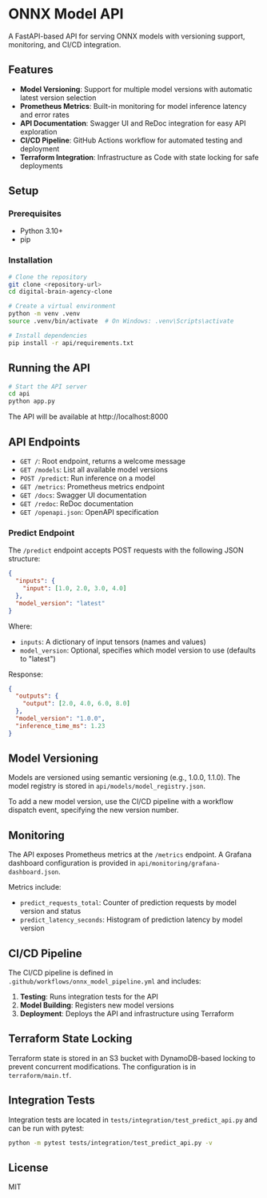 # ONNX Model API

A FastAPI-based API for serving ONNX models with versioning support, monitoring, and CI/CD integration.

## Features

- **Model Versioning**: Support for multiple model versions with automatic latest version selection
- **Prometheus Metrics**: Built-in monitoring for model inference latency and error rates
- **API Documentation**: Swagger UI and ReDoc integration for easy API exploration
- **CI/CD Pipeline**: GitHub Actions workflow for automated testing and deployment
- **Terraform Integration**: Infrastructure as Code with state locking for safe deployments

## Setup

### Prerequisites

- Python 3.10+
- pip

### Installation

```bash
# Clone the repository
git clone <repository-url>
cd digital-brain-agency-clone

# Create a virtual environment
python -m venv .venv
source .venv/bin/activate  # On Windows: .venv\Scripts\activate

# Install dependencies
pip install -r api/requirements.txt
```

## Running the API

```bash
# Start the API server
cd api
python app.py
```

The API will be available at http://localhost:8000

## API Endpoints

- `GET /`: Root endpoint, returns a welcome message
- `GET /models`: List all available model versions
- `POST /predict`: Run inference on a model
- `GET /metrics`: Prometheus metrics endpoint
- `GET /docs`: Swagger UI documentation
- `GET /redoc`: ReDoc documentation
- `GET /openapi.json`: OpenAPI specification

### Predict Endpoint

The `/predict` endpoint accepts POST requests with the following JSON structure:

```json
{
  "inputs": {
    "input": [1.0, 2.0, 3.0, 4.0]
  },
  "model_version": "latest"
}
```

Where:
- `inputs`: A dictionary of input tensors (names and values)
- `model_version`: Optional, specifies which model version to use (defaults to "latest")

Response:

```json
{
  "outputs": {
    "output": [2.0, 4.0, 6.0, 8.0]
  },
  "model_version": "1.0.0",
  "inference_time_ms": 1.23
}
```

## Model Versioning

Models are versioned using semantic versioning (e.g., 1.0.0, 1.1.0). The model registry is stored in `api/models/model_registry.json`.

To add a new model version, use the CI/CD pipeline with a workflow dispatch event, specifying the new version number.

## Monitoring

The API exposes Prometheus metrics at the `/metrics` endpoint. A Grafana dashboard configuration is provided in `api/monitoring/grafana-dashboard.json`.

Metrics include:
- `predict_requests_total`: Counter of prediction requests by model version and status
- `predict_latency_seconds`: Histogram of prediction latency by model version

## CI/CD Pipeline

The CI/CD pipeline is defined in `.github/workflows/onnx_model_pipeline.yml` and includes:

1. **Testing**: Runs integration tests for the API
2. **Model Building**: Registers new model versions
3. **Deployment**: Deploys the API and infrastructure using Terraform

## Terraform State Locking

Terraform state is stored in an S3 bucket with DynamoDB-based locking to prevent concurrent modifications. The configuration is in `terraform/main.tf`.

## Integration Tests

Integration tests are located in `tests/integration/test_predict_api.py` and can be run with pytest:

```bash
python -m pytest tests/integration/test_predict_api.py -v
```

## License

MIT